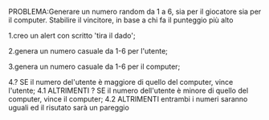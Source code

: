 PROBLEMA:Generare un numero random da 1 a 6, sia per il giocatore sia per il computer. Stabilire il vincitore, in base a chi fa il punteggio più alto

1.creo un alert con scritto 'tira il dado';

2.genera un numero casuale da 1-6 per l'utente; 

3.genera un numero casuale da 1-6 per il computer;

4.? SE il numero del'utente è maggiore di quello del computer, vince l'utente;
    4.1 ALTRIMENTI ? SE il numero dell'utente è minore di quello del computer, vince il computer;
    4.2 ALTRIMENTI entrambi i numeri saranno uguali ed il risutato sarà un pareggio